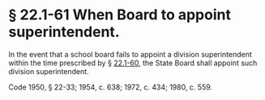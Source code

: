 # § 22.1-61 When Board to appoint superintendent.

<p>In the event that a school board fails to appoint a division superintendent within the time prescribed by § <a href='http://law.lis.virginia.gov/vacode/22.1-60/'>22.1-60</a>, the State Board shall appoint such division superintendent.</p><p>Code 1950, § 22-33; 1954, c. 638; 1972, c. 434; 1980, c. 559.</p>